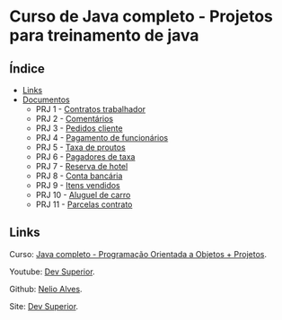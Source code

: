# Curso de Java completo - Projetos para treinamento de java

## Índice

- [Links](#links)
- [Documentos](docs/)
  - PRJ 1 - [Contratos trabalhador](docs/1_PRJ.md)
  - PRJ 2 - [Comentários](docs/2_PRJ.md)
  - PRJ 3 - [Pedidos cliente](docs/3_PRJ.md)
  - PRJ 4 - [Pagamento de funcionários](docs/4_PRJ.md)
  - PRJ 5 - [Taxa de proutos](docs/5_PRJ.md)
  - PRJ 6 - [Pagadores de taxa](docs/6_PRJ.md)
  - PRJ 7 - [Reserva de hotel](docs/7_PRJ.md)
  - PRJ 8 - [Conta bancária](docs/8_PRJ.md)
  - PRJ 9 - [Itens vendidos](docs/9_PRJ.md)
  - PRJ 10 - [Aluguel de carro](docs/10_PRJ.md)
  - PRJ 11 - [Parcelas contrato](docs/11_PRJ.md)

## Links

Curso: [Java completo - Programação Orientada a Objetos + Projetos](https://www.udemy.com/course/java-curso-completo/).

Youtube: [Dev Superior](https://www.youtube.com/@DevSuperior).

Github: [Nelio Alves](https://github.com/acenelio).

Site: [Dev Superior](https://devsuperior.com.br).
